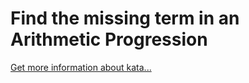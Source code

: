Find the missing term in an Arithmetic Progression
=
[Get more information about kata...](https://www.codewars.com//kata/52de553ebb55d1fca3000371)